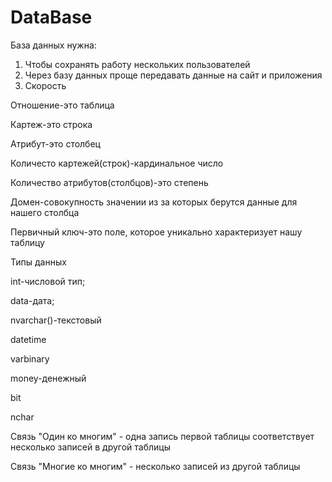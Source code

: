 # DataBase
База данных нужна: 
1. Чтобы сохранять работу нескольких пользователей
2. Через базу данных проще передавать данные на сайт и приложения
3. Скорость

Отношение-это таблица

Картеж-это строка 

Атрибут-это столбец

Количесто картежей(строк)-кардинальное число

Количество атрибутов(столбцов)-это степень

Домен-совокупность значении из за которых берутся данные для нашего столбца

Первичный ключ-это поле, которое уникально характеризует нашу таблицу

Типы данных

int-числовой тип;

data-дата;

nvarchar()-текстовый

datetime

varbinary

money-денежный

bit

nchar

Связь "Один ко многим" - одна запись первой таблицы соответствует несколько записей в другой таблицы

Связь "Многие ко многим" - несколько записей из другой таблицы
